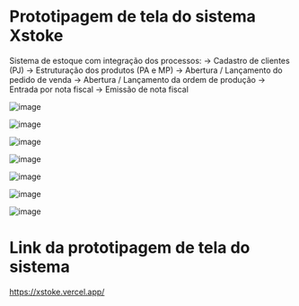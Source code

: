 # Prototipagem de tela do sistema Xstoke
Sistema de estoque com integração dos processos:
-> Cadastro de clientes (PJ)
-> Estruturação dos produtos (PA e MP)
-> Abertura / Lançamento do pedido de venda
-> Abertura / Lançamento da ordem de produção
-> Entrada por nota fiscal
-> Emissão de nota fiscal

![image](https://user-images.githubusercontent.com/90571586/175789695-fea7b03a-1190-4741-8b65-f51039306aec.png)

![image](https://user-images.githubusercontent.com/90571586/175789710-3ddb1adb-7406-49b4-988a-e83910f1e447.png)

![image](https://user-images.githubusercontent.com/90571586/175789726-9aa0747f-4598-4e28-b437-bac47235ab75.png)

![image](https://user-images.githubusercontent.com/90571586/175789744-5141c0cf-6d7d-4bc4-ba5a-7a21d03d5453.png)

![image](https://user-images.githubusercontent.com/90571586/175789785-d23db6d3-6eb0-4945-898c-b36413820f43.png)

![image](https://user-images.githubusercontent.com/90571586/175789797-365c4334-b9e6-453a-92ad-ba397000c355.png)

![image](https://user-images.githubusercontent.com/90571586/175789805-977eabe7-8929-4989-8a83-320988cc35f6.png)

# Link da prototipagem de tela do sistema #
https://xstoke.vercel.app/
